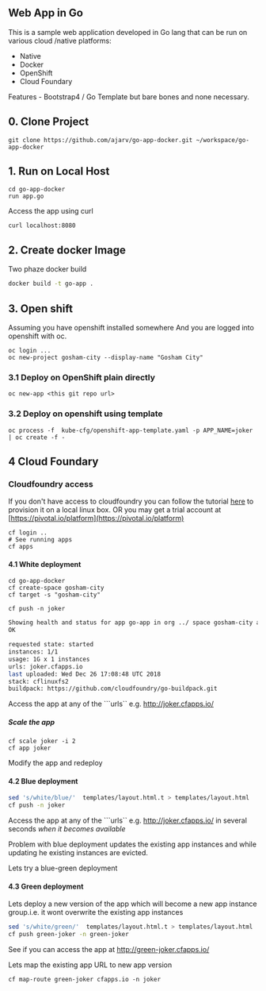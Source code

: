 ## Web App in Go

This is a sample web application developed in Go lang that can be run on various cloud /native platforms:

* Native
* Docker
* OpenShift
* Cloud Foundary

Features - Bootstrap4 / Go Template but bare bones and none necessary.

## 0. Clone Project

```
git clone https://github.com/ajarv/go-app-docker.git ~/workspace/go-app-docker
```

## 1. Run on Local Host

```
cd go-app-docker
run app.go
```

Access the app using curl

```
curl localhost:8080
```

## 2. Create docker Image

Two phaze docker build

```sh
docker build -t go-app .
```

## 3. Open shift

Assuming you have openshift installed somewhere
And you are logged into openshift with oc.

```
oc login ...
oc new-project gosham-city --display-name "Gosham City"

```
### 3.1 Deploy on OpenShift plain directly


```
oc new-app <this git repo url>
```

### 3.2 Deploy on openshift using template

```
oc process -f  kube-cfg/openshift-app-template.yaml -p APP_NAME=joker  | oc create -f -
```


## 4 Cloud Foundary

### Cloudfoundry access
If you don't have access to cloudfoundry you can follow the tutorial [here](http://operator-workshop.cloudfoundry.org/agenda/) to provision it on a local linux box.
OR
you may get a trial account at [https://pivotal.io/platform](https://pivotal.io/platform)

```
cf login ..
# See running apps
cf apps
```
#### 4.1  White deployment

```
cd go-app-docker
cf create-space gosham-city
cf target -s "gosham-city"

cf push -n joker  

```

```bash
Showing health and status for app go-app in org ../ space gosham-city as .......
OK

requested state: started
instances: 1/1
usage: 1G x 1 instances
urls: joker.cfapps.io
last uploaded: Wed Dec 26 17:08:48 UTC 2018
stack: cflinuxfs2
buildpack: https://github.com/cloudfoundry/go-buildpack.git
```
Access the app at any of the ```urls`` e.g.  http://joker.cfapps.io/ 

##### Scale the app
```
cf scale joker -i 2
cf app joker 
```



Modify the app and redeploy
#### 4.2  Blue deployment

```bash
sed 's/white/blue/'  templates/layout.html.t > templates/layout.html
cf push -n joker  
```
Access the app at any of the ```urls`` e.g.   http://joker.cfapps.io/   in several seconds *when it becomes available*

Problem with blue deployment updates the existing app instances and while updating he existing instances are evicted.

Lets try a blue-green deployment
#### 4.3  Green deployment

Lets deploy a new version of the app which will become a new app instance group.i.e. it wont overwrite the existing app instances 
```bash
sed 's/white/green/'  templates/layout.html.t > templates/layout.html
cf push green-joker -n green-joker  
```
See if you can access the app at http://green-joker.cfapps.io/

Lets map the existing app URL to new app version
```
cf map-route green-joker cfapps.io -n joker

```




